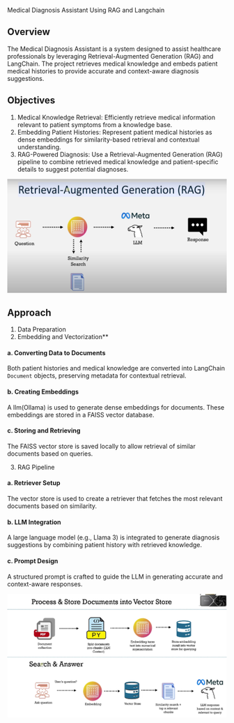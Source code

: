 
Medical Diagnosis Assistant Using RAG and Langchain

## Overview
The Medical Diagnosis Assistant is a system designed to assist healthcare professionals by leveraging Retrieval-Augmented Generation (RAG) and LangChain. The project retrieves medical knowledge and embeds patient medical histories to provide accurate and context-aware diagnosis suggestions.


## Objectives
1. Medical Knowledge Retrieval: Efficiently retrieve medical information relevant to patient symptoms from a knowledge base.
2. Embedding Patient Histories: Represent patient medical histories as dense embeddings for similarity-based retrieval and contextual understanding.
3. RAG-Powered Diagnosis: Use a Retrieval-Augmented Generation (RAG) pipeline to combine retrieved medical knowledge and patient-specific details to suggest potential diagnoses.

![image alt](https://github.com/Shiveshsingh01/Learn-GIT/blob/182bc4087c230c52d2e9aa42434dc1bd088b024e/Screenshot%202025-01-11%20175226.png)



## Approach

1. Data Preparation
2. Embedding and Vectorization**
#### a. Converting Data to Documents
Both patient histories and medical knowledge are converted into LangChain `Document` objects, preserving metadata for contextual retrieval.

#### b. Creating Embeddings
A llm(Ollama) is used to generate dense embeddings for documents. These embeddings are stored in a FAISS vector database.

#### c. Storing and Retrieving
The FAISS vector store is saved locally to allow retrieval of similar documents based on queries.


3. RAG Pipeline
#### a. Retriever Setup
The vector store is used to create a retriever that fetches the most relevant documents based on similarity.

#### b. LLM Integration
A large language model (e.g., Llama 3) is integrated to generate diagnosis suggestions by combining patient history with retrieved knowledge.

#### c. Prompt Design
A structured prompt is crafted to guide the LLM in generating accurate and context-aware responses.


![image alt](https://github.com/Shiveshsingh01/Learn-GIT/blob/6ebfe1f46e2ac116afd66631b4a159e7c16a5c47/Screenshot%202025-01-11%20180050.png)







